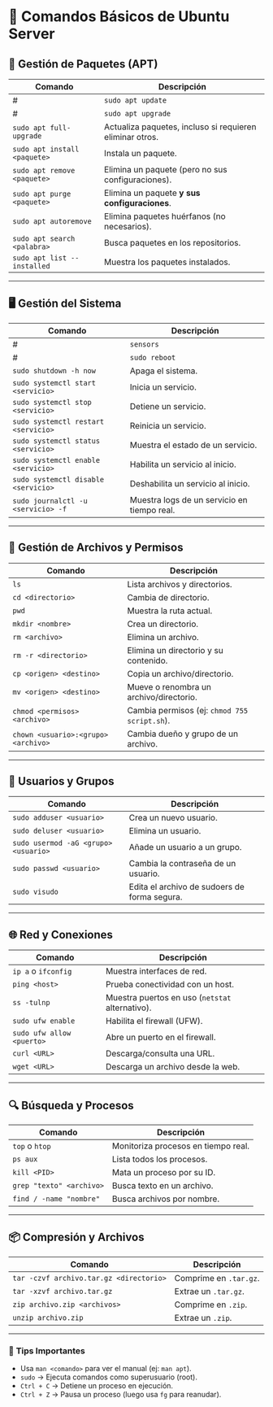 # 📜 Comandos Básicos de Ubuntu Server

## 🔄 **Gestión de Paquetes (APT)**
| Comando | Descripción |
|---------|-------------|
# | `sudo apt update` | Actualiza la lista de paquetes disponibles. |  
# | `sudo apt upgrade` | Actualiza los paquetes instalados. |  
| `sudo apt full-upgrade` | Actualiza paquetes, incluso si requieren eliminar otros. |  
| `sudo apt install <paquete>` | Instala un paquete. |  
| `sudo apt remove <paquete>` | Elimina un paquete (pero no sus configuraciones). |  
| `sudo apt purge <paquete>` | Elimina un paquete **y sus configuraciones**. |  
| `sudo apt autoremove` | Elimina paquetes huérfanos (no necesarios). |  
| `sudo apt search <palabra>` | Busca paquetes en los repositorios. |  
| `sudo apt list --installed` | Muestra los paquetes instalados. |  

---

## 🖥 **Gestión del Sistema**
| Comando | Descripción |
|---------|-------------|
# | `sensors` | sudo apt install lm-sensors |  
# | `sudo reboot` | Reinicia el sistema. |  
| `sudo shutdown -h now` | Apaga el sistema. |  
| `sudo systemctl start <servicio>` | Inicia un servicio. |  
| `sudo systemctl stop <servicio>` | Detiene un servicio. |  
| `sudo systemctl restart <servicio>` | Reinicia un servicio. |  
| `sudo systemctl status <servicio>` | Muestra el estado de un servicio. |  
| `sudo systemctl enable <servicio>` | Habilita un servicio al inicio. |  
| `sudo systemctl disable <servicio>` | Deshabilita un servicio al inicio. |  
| `sudo journalctl -u <servicio> -f` | Muestra logs de un servicio en tiempo real. |  

---

## 📂 **Gestión de Archivos y Permisos**
| Comando | Descripción |
|---------|-------------|
| `ls` | Lista archivos y directorios. |  
| `cd <directorio>` | Cambia de directorio. |  
| `pwd` | Muestra la ruta actual. |  
| `mkdir <nombre>` | Crea un directorio. |  
| `rm <archivo>` | Elimina un archivo. |  
| `rm -r <directorio>` | Elimina un directorio y su contenido. |  
| `cp <origen> <destino>` | Copia un archivo/directorio. |  
| `mv <origen> <destino>` | Mueve o renombra un archivo/directorio. |  
| `chmod <permisos> <archivo>` | Cambia permisos (ej: `chmod 755 script.sh`). |  
| `chown <usuario>:<grupo> <archivo>` | Cambia dueño y grupo de un archivo. |  

---

## 👤 **Usuarios y Grupos**
| Comando | Descripción |
|---------|-------------|
| `sudo adduser <usuario>` | Crea un nuevo usuario. |  
| `sudo deluser <usuario>` | Elimina un usuario. |  
| `sudo usermod -aG <grupo> <usuario>` | Añade un usuario a un grupo. |  
| `sudo passwd <usuario>` | Cambia la contraseña de un usuario. |  
| `sudo visudo` | Edita el archivo de sudoers de forma segura. |  

---

## 🌐 **Red y Conexiones**
| Comando | Descripción |
|---------|-------------|
| `ip a` o `ifconfig` | Muestra interfaces de red. |  
| `ping <host>` | Prueba conectividad con un host. |  
| `ss -tulnp` | Muestra puertos en uso (`netstat` alternativo). |  
| `sudo ufw enable` | Habilita el firewall (UFW). |  
| `sudo ufw allow <puerto>` | Abre un puerto en el firewall. |  
| `curl <URL>` | Descarga/consulta una URL. |  
| `wget <URL>` | Descarga un archivo desde la web. |  

---

## 🔍 **Búsqueda y Procesos**
| Comando | Descripción |
|---------|-------------|
| `top` o `htop` | Monitoriza procesos en tiempo real. |  
| `ps aux` | Lista todos los procesos. |  
| `kill <PID>` | Mata un proceso por su ID. |  
| `grep "texto" <archivo>` | Busca texto en un archivo. |  
| `find / -name "nombre"` | Busca archivos por nombre. |  

---

## 📦 **Compresión y Archivos**
| Comando | Descripción |
|---------|-------------|
| `tar -czvf archivo.tar.gz <directorio>` | Comprime en `.tar.gz`. |  
| `tar -xzvf archivo.tar.gz` | Extrae un `.tar.gz`. |  
| `zip archivo.zip <archivos>` | Comprime en `.zip`. |  
| `unzip archivo.zip` | Extrae un `.zip`. |  

---

### 📌 **Tips Importantes**
- Usa `man <comando>` para ver el manual (ej: `man apt`).  
- `sudo` → Ejecuta comandos como superusuario (root).  
- `Ctrl + C` → Detiene un proceso en ejecución.  
- `Ctrl + Z` → Pausa un proceso (luego usa `fg` para reanudar).  
